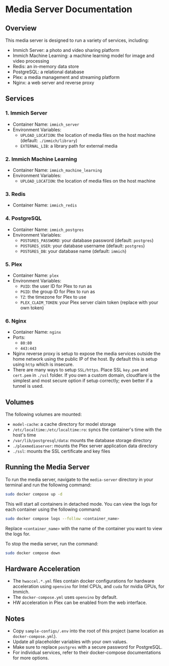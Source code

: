 # Media Server Documentation

## Overview

This media server is designed to run a variety of services, including:
- Immich Server: a photo and video sharing platform
- Immich Machine Learning: a machine learning model for image and video processing
- Redis: an in-memory data store
- PostgreSQL: a relational database
- Plex: a media management and streaming platform
- Nginx: a web server and reverse proxy

## Services

### 1. Immich Server

* Container Name: `immich_server`
* Environment Variables:
	+ `UPLOAD_LOCATION`: the location of media files on the host machine (default: `./immich/library`)
	+ `EXTERNAL_LIB`: a library path for external media

### 2. Immich Machine Learning

* Container Name: `immich_machine_learning`
* Environment Variables:
	+ `UPLOAD_LOCATION`: the location of media files on the host machine

### 3. Redis

* Container Name: `immich_redis`

### 4. PostgreSQL

* Container Name: `immich_postgres`
* Environment Variables:
	+ `POSTGRES_PASSWORD`: your database password (default: `postgres`)
	+ `POSTGRES_USER`: your database username (default: `postgres`)
	+ `POSTGRES_DB`: your database name (default: `immich`)

### 5. Plex

* Container Name: `plex`
* Environment Variables:
	+ `PUID`: the user ID for Plex to run as
	+ `PGID`: the group ID for Plex to run as
	+ `TZ`: the timezone for Plex to use
	+ `PLEX_CLAIM_TOKEN`: your Plex server claim token (replace with your own token)

### 6. Nginx

* Container Name: `nginx`
* Ports:
	+ `80:80`
	+ `443:443`
* Nginx reverse proxy is setup to expose the media services outside the home network using the public IP of the host. By default this is setup using `http` which is insecure.
* There are many ways to setup `SSL/https`. Place SSL `key.pem` and `cert.pem` in `./ssl` folder. If you own a custom domain, cloudflare is the simplest and most secure option if setup correctly; even better if a tunnel is used.

## Volumes

The following volumes are mounted:

* `model-cache`: a cache directory for model storage
* `/etc/localtime:/etc/localtime:ro`: syncs the container's time with the host's time
* `/var/lib/postgresql/data`: mounts the database storage directory
* `./plexmediaserver`: mounts the Plex server application data directory
* `./ssl`: mounts the SSL certificate and key files

## Running the Media Server

To run the media server, navigate to the `media-server` directory in your terminal and run the following command:

```bash
sudo docker compose up -d
```

This will start all containers in detached mode. You can view the logs for each container using the following command:

```bash
sudo docker compose logs --follow <container_name>
```

Replace `<container_name>` with the name of the container you want to view the logs for.

To stop the media server, run the command:

```bash
sudo docker compose down
```

## Hardware Acceleration

- The `hwaccel.*.yml` files contain docker configurations for hardware acceleration using `openvino` for Intel CPUs, and `cuda` for nvidia GPUs, for Immich.
- The `docker-compose.yml` uses `openvino` by default.
- HW acceleration in Plex can be enabled from the web interface.

## Notes

* Copy `sample-configs/.env` into the root of this project (same location as `docker-compose.yml`).
* Update all placeholder variables with your own values.
* Make sure to replace `postgres` with a secure password for PostgreSQL.
* For individual services, refer to their docker-compose documentations for more options.
